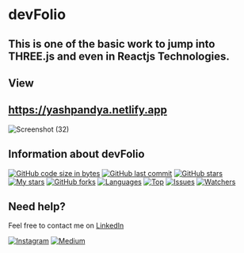 # devFolio

## This is one of the basic work to jump into THREE.js and even in Reactjs Technologies.


## View

## https://yashpandya.netlify.app

![Screenshot (32)](https://user-images.githubusercontent.com/80821403/183903125-fc4f9984-3348-411c-9b33-e93ad6736113.png)


## Information about devFolio

[![GitHub code size in bytes](https://img.shields.io/github/languages/code-size/yashpandya2/devFolio?logo=github&style=for-the-badge)](https://github.com/yashpandya2/) 
[![GitHub last commit](https://img.shields.io/github/last-commit/yashpandya2/devFolio?style=for-the-badge&logo=git)](https://github.com/yashpandya2/) 
[![GitHub stars](https://img.shields.io/github/stars/yashpandya2/devFolio?style=for-the-badge)](https://github.com/yashpandya2/devFolio/stargazers) 
[![My stars](https://img.shields.io/github/stars/yashpandya2?affiliations=OWNER%2CCOLLABORATOR&style=for-the-badge&label=My%20stars)](https://github.com/yashpandya136/CryptMoney/stargazers) 
[![GitHub forks](https://img.shields.io/github/forks/yashpandya2/CryptMoney?style=for-the-badge&logo=git)](https://github.com/yashpandya2/devFolio/network)
[![Languages](https://img.shields.io/github/languages/count/yashpandya2/devFolio?style=for-the-badge)](https://github.com/yashpandya2/devFolio)
[![Top](https://img.shields.io/github/languages/top/yashpandya2/devFolio?style=for-the-badge&label=Top%20Languages)](https://github.com/yashpandya2/devFolio)
[![Issues](https://img.shields.io/github/issues/yashpandya2/devFolio?style=for-the-badge&label=Issues)](https://github.com/yashpandya2/devFolio)
[![Watchers](	https://img.shields.io/github/watchers/yashpandya2/devFolio?label=Watch&style=for-the-badge)](https://github.com/yashpandya2/devFolio/) 


## Need help?


Feel free to contact me on [LinkedIn](https://www.linkedin.com/in/yashpandya136/) 

[![Instagram](https://img.shields.io/badge/Instagram-follow-purple.svg?logo=instagram&logoColor=white)](https://www.instagram.com/yashpandya136/) [![Medium](https://img.shields.io/badge/linkedin-follow-black.svg?logo=linkedin&logoColor=white)](https://linkedin.com/in/yashpandya136)
